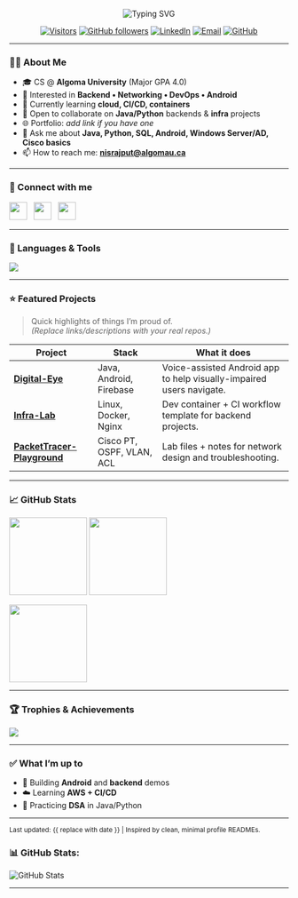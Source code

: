 <!-- Profile Header -->
<p align="center">
  <img src="https://readme-typing-svg.demolab.com?font=Inter&weight=700&size=28&duration=2800&pause=700&center=true&vCenter=true&width=650&lines=Hi+%F0%9F%91%8B%2C+I'm+Nisarg+Rajput;Software+Developer+%7C+IT+Infra+Enthusiast;From+Canada+%F0%9F%87%A8%F0%9F%87%A6" alt="Typing SVG" />
</p>

<p align="center">
  <a href="https://visitor-badge.laobi.icu/badge?page_id=nisarg2805.nisarg2805"><img src="https://visitor-badge.laobi.icu/badge?page_id=nisarg2805.nisarg2805" alt="Visitors"></a>
  <a href="https://github.com/nisarg2805?tab=followers"><img src="https://img.shields.io/github/followers/nisarg2805?label=Followers&style=flat" alt="GitHub followers"></a>
  <a href="https://www.linkedin.com/in/nisargrajput/"><img src="https://img.shields.io/badge/LinkedIn-0A66C2?logo=linkedin&logoColor=white" alt="LinkedIn"></a>
  <a href="mailto:nisrajput@algomau.ca"><img src="https://img.shields.io/badge/Email-8B89CC?logo=gmail&logoColor=white" alt="Email"></a>
  <a href="https://github.com/nisarg2805"><img src="https://img.shields.io/badge/GitHub-nisarg2805-181717?logo=github&logoColor=white" alt="GitHub"></a>
</p>

---

### 👨‍💻 About Me
- 🎓 CS @ **Algoma University** (Major GPA 4.0)  
- 🧭 Interested in **Backend • Networking • DevOps • Android**  
- 🧪 Currently learning **cloud, CI/CD, containers**  
- 🤝 Open to collaborate on **Java/Python** backends & **infra** projects  
- 🌐 Portfolio: *add link if you have one*  
- 💬 Ask me about **Java, Python, SQL, Android, Windows Server/AD, Cisco basics**  
- 📫 How to reach me: **nisrajput@algomau.ca**  

---

### 🔗 Connect with me
<p align="left">
  <a href="https://www.linkedin.com/in/nisargrajput/"><img src="https://skillicons.dev/icons?i=linkedin" height="32" /></a>
  &nbsp;
  <a href="mailto:nisrajput@algomau.ca"><img src="https://img.shields.io/badge/Email-Me-333?logo=gmail" height="32" /></a>
  &nbsp;
  <a href="https://github.com/nisarg2805"><img src="https://skillicons.dev/icons?i=github" height="32" /></a>
</p>

---

### 🧰 Languages & Tools
<p align="left">
  <img src="https://skillicons.dev/icons?i=java,python,c,cpp,js,ts,html,css,androidstudio,react,nodejs,express,mongodb,mysql,postgres,sqlite,graphql,flask,docker,linux,git,github,aws,bash,figma" />
</p>

---

### ⭐ Featured Projects
> Quick highlights of things I’m proud of.  
> *(Replace links/descriptions with your real repos.)*

| Project | Stack | What it does |
| --- | --- | --- |
| **[Digital-Eye](https://github.com/nisarg2805/Digital-Eye)** | Java, Android, Firebase | Voice-assisted Android app to help visually-impaired users navigate. |
| **[Infra-Lab](https://github.com/nisarg2805/infra-lab)** | Linux, Docker, Nginx | Dev container + CI workflow template for backend projects. |
| **[PacketTracer-Playground](https://github.com/nisarg2805/packettracer-playground)** | Cisco PT, OSPF, VLAN, ACL | Lab files + notes for network design and troubleshooting. |

---

### 📈 GitHub Stats
<p align="left">
  <img src="https://github-readme-stats.vercel.app/api?username=nisarg2805&show_icons=true&rank_icon=github&hide_title=true" height="140" />
  <img src="https://github-readme-streak-stats.herokuapp.com?user=nisarg2805" height="140" />
</p>
<p align="left">
  <img src="https://github-readme-stats.vercel.app/api/top-langs/?username=nisarg2805&layout=compact&langs_count=8" height="140" />
</p>

---

### 🏆 Trophies & Achievements
<p align="left">
  <img src="https://github-profile-trophy.vercel.app/?username=nisarg2805&theme=onedark&column=6&no-bg=true&no-frame=true" />
</p>

---

### ✅ What I’m up to
- 🔬 Building **Android** and **backend** demos  
- ☁️ Learning **AWS + CI/CD**  
- 🧩 Practicing **DSA** in Java/Python  

---

<sub>Last updated: <!--TIMESTAMP-->{{ replace with date }} | Inspired by clean, minimal profile READMEs.</sub>


### 📊 GitHub Stats:

![GitHub Stats](https://github-readme-stats.vercel.app/api?username=yourusername&show_icons=true&theme=radical)

---



